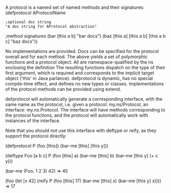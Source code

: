   A protocol is a named set of named methods and their signatures:
  (defprotocol AProtocolName

    ;optional doc string
    "A doc string for AProtocol abstraction"

  ;method signatures
    (bar [this a b] "bar docs")
    (baz [this a] [this a b] [this a b c] "baz docs"))

  No implementations are provided. Docs can be specified for the
  protocol overall and for each method. The above yields a set of
  polymorphic functions and a protocol object. All are
  namespace-qualified by the ns enclosing the definition The resulting
  functions dispatch on the type of their first argument, which is
  required and corresponds to the implicit target object ('this' in 
  Java parlance). defprotocol is dynamic, has no special compile-time 
  effect, and defines no new types or classes. Implementations of 
  the protocol methods can be provided using extend.

  defprotocol will automatically generate a corresponding interface,
  with the same name as the protocol, i.e. given a protocol:
  my.ns/Protocol, an interface: my.ns.Protocol. The interface will
  have methods corresponding to the protocol functions, and the
  protocol will automatically work with instances of the interface.

  Note that you should not use this interface with deftype or
  reify, as they support the protocol directly:

  (defprotocol P 
    (foo [this]) 
    (bar-me [this] [this y]))

  (deftype Foo [a b c] 
   P
    (foo [this] a)
    (bar-me [this] b)
    (bar-me [this y] (+ c y)))
  
  (bar-me (Foo. 1 2 3) 42)
  => 45

  (foo 
    (let [x 42]
      (reify P 
        (foo [this] 17)
        (bar-me [this] x)
        (bar-me [this y] x))))
  => 17